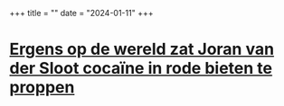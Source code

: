 +++
title = ""
date = "2024-01-11"
+++

# [Ergens op de wereld zat Joran van der Sloot cocaïne in rode bieten te proppen](https://www.volkskrant.nl/columns-opinie/ergens-op-de-wereld-zat-joran-van-der-sloot-cocaine-in-rode-bieten-te-proppen~bffa77f5/)

